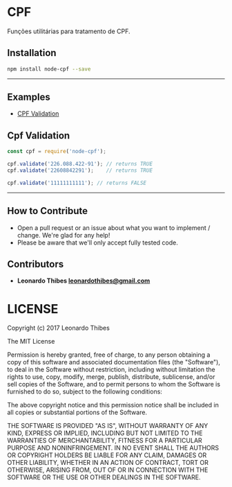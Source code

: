 CPF
===

Funções utilitárias para tratamento de CPF.

Installation
------------

```bash
npm install node-cpf --save
```

---------------------------------------

Examples
--------

* [CPF Validation](#cpf-validation)

Cpf Validation
--------------

```js
const cpf = require('node-cpf');

cpf.validate('226.088.422-91'); // returns TRUE
cpf.validate('22608842291');    // returns TRUE

cpf.validate('11111111111'); // returns FALSE

```

---------------------------------------

How to Contribute
-----------------

* Open a pull request or an issue about what you want to implement / change. We're glad for any help!
* Please be aware that we'll only accept fully tested code.

Contributors
------------

 * **Leonardo Thibes <leonardothibes@gmail.com>**

LICENSE
=======

Copyright (c) 2017 Leonardo Thibes

The MIT License

Permission is hereby granted, free of charge, to any person obtaining a copy of
this software and associated documentation files (the "Software"), to deal in
the Software without restriction, including without limitation the rights to
use, copy, modify, merge, publish, distribute, sublicense, and/or sell copies of
the Software, and to permit persons to whom the Software is furnished to do so,
subject to the following conditions:

The above copyright notice and this permission notice shall be included in all
copies or substantial portions of the Software.

THE SOFTWARE IS PROVIDED "AS IS", WITHOUT WARRANTY OF ANY KIND, EXPRESS OR
IMPLIED, INCLUDING BUT NOT LIMITED TO THE WARRANTIES OF MERCHANTABILITY, FITNESS
FOR A PARTICULAR PURPOSE AND NONINFRINGEMENT. IN NO EVENT SHALL THE AUTHORS OR
COPYRIGHT HOLDERS BE LIABLE FOR ANY CLAIM, DAMAGES OR OTHER LIABILITY, WHETHER
IN AN ACTION OF CONTRACT, TORT OR OTHERWISE, ARISING FROM, OUT OF OR IN
CONNECTION WITH THE SOFTWARE OR THE USE OR OTHER DEALINGS IN THE SOFTWARE.